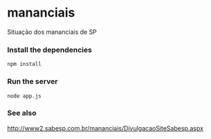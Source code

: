 # mananciais

Situação dos mananciais de SP

### Install the dependencies

`npm install`

### Run the server

`node app.js`

### See also

http://www2.sabesp.com.br/mananciais/DivulgacaoSiteSabesp.aspx
